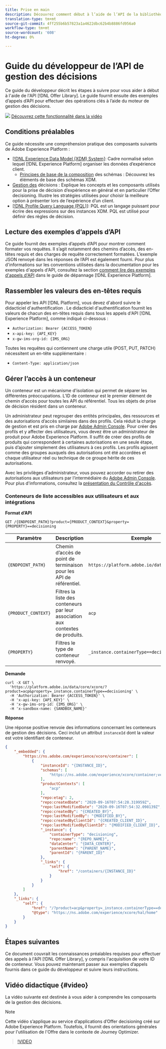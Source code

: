 ```yaml
---
title: Prise en main
description: Découvrez comment début à l’aide de l’API de la bibliothèque d’Offres pour effectuer des opérations clés à l’aide du moteur de gestion des décisions.
translation-type: tm+mt
source-git-commit: 4ff255b6b57823a1a4622dbc62b4b8886fd956a0
workflow-type: tm+mt
source-wordcount: '608'
ht-degree: 0%

---
```


# Guide du développeur de l’API de gestion des décisions

Ce guide du développeur décrit les étapes à suivre pour vous aider à début à l&#39;aide de l&#39;API [!DNL Offer Library]. Le guide fournit ensuite des exemples d’appels d’API pour effectuer des opérations clés à l’aide du moteur de gestion des décisions.

![](../assets/do-not-localize/how-to-video.png) [Découvrez cette fonctionnalité dans la vidéo](#video)

## Conditions préalables

Ce guide nécessite une compréhension pratique des composants suivants de Adobe Experience Platform :

* [[!DNL Experience Data Model (XDM) System]](https://docs.adobe.com/content/help/en/experience-platform/xdm/home.html): Cadre normalisé selon lequel  [!DNL Experience Platform] organiser les données d’expérience client.
   * [Principes de base de la composition](https://docs.adobe.com/content/help/en/experience-platform/xdm/schema/composition.html) des schémas : Découvrez les éléments de base des schémas XDM.
* [Gestion des](../../../using/offers/get-started/starting-offer-decisioning.md) décisions : Explique les concepts et les composants utilisés pour la prise de décision d’expérience en général et en particulier l’Offer decisioning. Illustre les stratégies utilisées pour choisir la meilleure option à présenter lors de l’expérience d’un client.
* [[!DNL Profile Query Language (PQL)]](https://docs.adobe.com/content/help/en/experience-platform/segmentation/pql/overview.html): PQL est un langage puissant pour écrire des expressions sur des instances XDM. PQL est utilisé pour définir des règles de décision.

## Lecture des exemples d’appels d’API

Ce guide fournit des exemples d’appels d’API pour montrer comment formater vos requêtes. Il s’agit notamment des chemins d’accès, des en-têtes requis et des charges de requête correctement formatées. L’exemple JSON renvoyé dans les réponses de l’API est également fourni. Pour plus d&#39;informations sur les conventions utilisées dans la documentation pour les exemples d&#39;appels d&#39;API, consultez la section [comment lire des exemples d&#39;appels d&#39;API](https://docs.adobe.com/content/help/en/experience-platform/landing/troubleshooting.html#how-do-i-format-an-api-request) dans le guide de dépannage [!DNL Experience Platform].

## Rassembler les valeurs des en-têtes requis

Pour appeler les API [!DNL Platform], vous devez d&#39;abord suivre le didacticiel d&#39;authentification [](https://docs.adobe.com/content/help/en/experience-platform/tutorials/authentication.html). Le didacticiel d&#39;authentification fournit les valeurs de chacun des en-têtes requis dans tous les appels d&#39;API [!DNL Experience Platform], comme indiqué ci-dessous :

* `Authorization: Bearer {ACCESS_TOKEN}`
* `x-api-key: {API_KEY}`
* `x-gw-ims-org-id: {IMS_ORG}`

Toutes les requêtes qui contiennent une charge utile (POST, PUT, PATCH) nécessitent un en-tête supplémentaire :

* `Content-Type: application/json`

## Gérer l’accès à un conteneur

Un conteneur est un mécanisme d&#39;isolation qui permet de séparer les différentes préoccupations. L’ID de conteneur est le premier élément de chemin d’accès pour toutes les API du référentiel. Tous les objets de prise de décision résident dans un conteneur.

Un administrateur peut regrouper des entités principales, des ressources et des autorisations d’accès similaires dans des profils. Cela réduit la charge de gestion et est pris en charge par [Adobe Admin Console](https://adminconsole.adobe.com/). Pour créer des profils et y affecter des utilisateurs, vous devez être un administrateur de produit pour Adobe Experience Platform. Il suffit de créer des profils de produits qui correspondent à certaines autorisations en une seule étape, puis d’ajouter simplement des utilisateurs à ces profils. Les profils agissent comme des groupes auxquels des autorisations ont été accordées et chaque utilisateur réel ou technique de ce groupe hérite de ces autorisations.

Avec les privilèges d’administrateur, vous pouvez accorder ou retirer des autorisations aux utilisateurs par l’intermédiaire du [Adobe Admin Console](https://adminconsole.adobe.com/). Pour plus d&#39;informations, consultez la [présentation du Contrôle d&#39;accès](https://docs.adobe.com/content/help/en/experience-platform/access-control/home.html).

### Conteneurs de liste accessibles aux utilisateurs et aux intégrations

**Format d’API**

```http
GET /{ENDPOINT_PATH}?product={PRODUCT_CONTEXT}&property={PROPERTY}==decisioning
```

| Paramètre | Description | Exemple |
| --------- | ----------- | ------- |
| `{ENDPOINT_PATH}` | Chemin d’accès de point de terminaison pour les API de référentiel. | `https://platform.adobe.io/data/core/xcore/` |
| `{PRODUCT_CONTEXT}` | Filtres la liste des conteneurs par leur association aux contextes de produits. | `acp` |
| `{PROPERTY}` | Filtres le type de conteneur renvoyé. | `_instance.containerType==decisioning` |

**Demande**

```shell
curl -X GET \
  'https://platform.adobe.io/data/core/xcore/?product=acp&property=_instance.containerType==decisioning' \
  -H 'Authorization: Bearer {ACCESS_TOKEN}' \
  -H 'x-api-key: {API_KEY}' \
  -H 'x-gw-ims-org-id: {IMS_ORG}' \
  -H 'x-sandbox-name: {SANDBOX_NAME}'
```

**Réponse**

Une réponse positive renvoie des informations concernant les conteneurs de gestion des décisions. Ceci inclut un attribut `instanceId` dont la valeur est votre identifiant de conteneur.

```json
{
    "_embedded": {
        "https://ns.adobe.com/experience/xcore/container": [
            {
                "instanceId": "{INSTANCE_ID}",
                "schemas": [
                    "https://ns.adobe.com/experience/xcore/container;version=0.5"
                ],
                "productContexts": [
                    "acp"
                ],
                "repo:etag": 2,
                "repo:createdDate": "2020-09-16T07:54:28.319959Z",
                "repo:lastModifiedDate": "2020-09-16T07:54:32.098139Z",
                "repo:createdBy": "{CREATED_BY}",
                "repo:lastModifiedBy": "{MODIFIED_BY}",
                "repo:createdByClientId": "{CREATED_CLIENT_ID}",
                "repo:lastModifiedByClientId": "{MODIFIED_CLIENT_ID}",
                "_instance": {
                    "containerType": "decisioning",
                    "repo:name": "{REPO_NAME}",
                    "dataCenter": "{DATA_CENTER}",
                    "parentName": "{PARENT_NAME}",
                    "parentId": "{PARENT_ID}"
                },
                "_links": {
                    "self": {
                        "href": "/containers/{INSTANCE_ID}"
                    }
                }
            }
        ]
    },
    "_links": {
        "self": {
            "href": "/?product=acp&property=_instance.containerType==decisioning",
            "@type": "https://ns.adobe.com/experience/xcore/hal/home"
        }
    }
}
```

## Étapes suivantes

Ce document couvrait les connaissances préalables requises pour effectuer des appels à l&#39;API [!DNL Offer Library], y compris l&#39;acquisition de votre ID de conteneur. Vous pouvez maintenant passer aux exemples d’appels fournis dans ce guide du développeur et suivre leurs instructions.

## Vidéo didactique {#video}

La vidéo suivante est destinée à vous aider à comprendre les composants de la gestion des décisions.

>[!NOTE]
>
>Cette vidéo s’applique au service d’applications d’Offer decisioning créé sur Adobe Experience Platform. Toutefois, il fournit des orientations générales pour l&#39;utilisation de l&#39;Offre dans le contexte de Journey Optimizer.

>[!VIDEO](https://video.tv.adobe.com/v/329919?quality=12)
